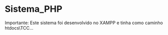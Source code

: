 # Sistema_PHP
Importante:
Este sistema foi desenvolvido no XAMPP e tinha como caminho htdocs\TCC\...
